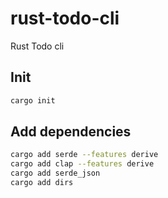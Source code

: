 # rust-todo-cli
Rust Todo cli

## Init

```bash
cargo init
```

## Add dependencies

```bash
cargo add serde --features derive
cargo add clap --features derive
cargo add serde_json
cargo add dirs
```
